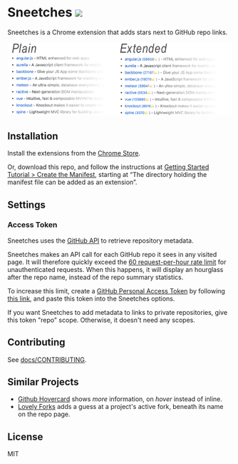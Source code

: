 # Sneetches <a href="https://chrome.google.com/webstore/detail/sneetches/kcgocobceakfflhmbolpokembcmeljka"><img src="https://raw.githubusercontent.com/alrra/browser-logos/master/src/chrome/chrome_48x48.png" width="24" /></a>

Sneetches is a Chrome extension that adds stars next to GitHub repo links.

![](./docs/comparison.png)

## Installation

Install the extensions from the [Chrome
Store](https://chrome.google.com/webstore/detail/sneetches/kcgocobceakfflhmbolpokembcmeljka).

Or, download this repo, and follow the instructions at [Getting Started Tutorial
&gt; Create the
Manifest](https://developer.chrome.com/extensions/getstarted#manifest), starting
at “The directory holding the manifest file can be added as an extension”.

## Settings

### Access Token

Sneetches uses the [GitHub API](https://developer.github.com/v3/) to retrieve
repository metadata.

Sneetches makes an API call for each GitHub repo it sees in any visited page. It
will therefore quickly exceed the [60 request-per-hour rate
limit](https://developer.github.com/v3/#rate-limiting) for unauthenticated
requests. When this happens, it will display an hourglass after the repo name,
instead of the repo summary statistics.

To increase this limit, create a [GitHub Personal Access
Token](https://help.github.com/articles/creating-a-personal-access-token-for-the-command-line/) by following [this link](https://github.com/settings/tokens/new), and paste this token into the Sneetches options.

If you want Sneetches to add metadata to links to private repositories, give
this token "repo" scope. Otherwise, it doesn't need any scopes.

## Contributing

See [docs/CONTRIBUTING](./docs/CONTRIBUTING.md).

## Similar Projects

* [Github Hovercard](https://justineo.github.io/github-hovercard/) shows *more* information, on *hover* instead of inline.
* [Lovely Forks](https://github.com/musically-ut/lovely-forks) adds a guess at a project's active fork, beneath its name on the repo page.

## License

MIT
